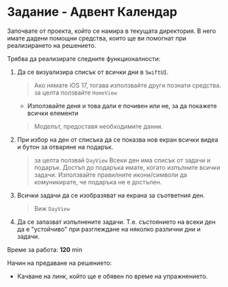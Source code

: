 #  Задание - Адвент Календар

Започвате от проекта, който се намира в текущата директория.
В него имате дадени помощни средства, които ще ви помогнат при
реализирането на решението.

Трябва да реализирате следните функционалности:
1. Да се визуализира списък от всички дни в `SwiftUI`. 
    > Ако нямате iOS 17, тогава използвайте други познати средства.
    > за целта ползвайте `HomeView`
    * Използвайте деня и това дали е почивен или не, за да покажете всички елементи
    > Моделът, предоставя необходимите данни.

2. При избор на ден от списъка да се показва нов екран всички видеа и бутон за отваряне на подарък.
    > за целта ползвай `DayView`
    > Всеки ден има списък от задачи и подарък. Достъп до подаръка имате, когато изпълните всички задачи.
    > Използвайте правилните икони/символи да комуникирате, че подаръка не е достъпен. 
3. Всички задачи да се изобразяват на екрана за съответния ден.
    > Виж `DayView`
4. Да се запазват изпълнените задачи. Т.е. състоянието на всеки ден да е "устойчиво" при разглеждане на няколко различни дни и задачи.

Време за работа: __120__ min

Начин на предаване на решението:
- Качване на линк, който ще е обявен по време на упражнението.




